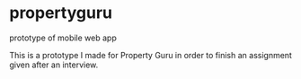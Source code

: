 propertyguru
============

prototype of mobile web app

This is a prototype I made for Property Guru in order to finish an assignment given after an interview. 
